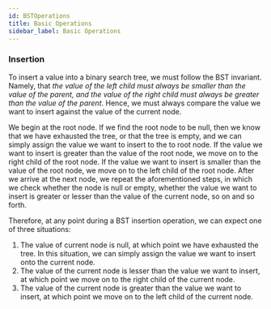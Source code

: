 ```yaml
---
id: BSTOperations
title: Basic Operations
sidebar_label: Basic Operations
---
```


### Insertion
To insert a value into a binary search tree, we must follow the BST invariant. Namely, that *the value of the left child must always be smaller than the value of the parent, and the value of the right child must always be greater than the value of the parent*. Hence, we must always compare the value we want to insert against the value of the current node. 

We begin at the root node. If we find the root node to be null, then we know that we have exhausted the tree, or that the tree is empty, and we can simply assign the value we want to insert to the to root node. If the value we want to insert is greater than the value of the root node, we move on to the right child of the root node. If the value we want to insert is smaller than the value of the root node, we move on to the left child of the root node. After we arrive at the next node, we repeat the aforementioned steps, in which we check whether the node is null or empty, whether the value we want to insert is greater or lesser than the value of the current node, so on and so forth. 

Therefore, at any point during a BST insertion operation, we can expect one of three situations: 
1. The value of current node is null, at which point we have exhausted the tree. In this situation, we can simply assign the value we want to insert onto the current node.
2. The value of the current node is lesser than the value we want to insert, at which point we move on to the right child of the current node.
3. The value of the current node is greater than the value we want to insert, at which point we move on to the left child of the current node. 

